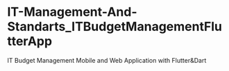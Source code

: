 # IT-Management-And-Standarts_ITBudgetManagementFlutterApp
IT Budget Management Mobile and Web Application with Flutter&amp;Dart

